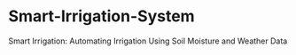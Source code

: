 # Smart-Irrigation-System
Smart Irrigation: Automating Irrigation Using Soil Moisture and Weather Data
